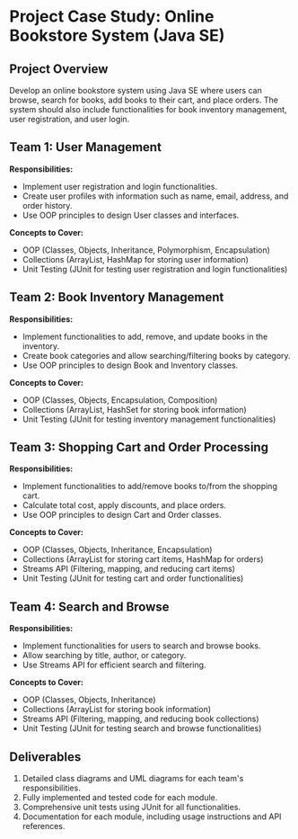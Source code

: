 # Project Case Study: Online Bookstore System (Java SE)

## Project Overview
Develop an online bookstore system using Java SE where users can browse, search for books, add books to their cart, and place orders. The system should also include functionalities for book inventory management, user registration, and user login.

## Team 1: User Management
**Responsibilities:**
- Implement user registration and login functionalities.
- Create user profiles with information such as name, email, address, and order history.
- Use OOP principles to design User classes and interfaces.

**Concepts to Cover:**
- OOP (Classes, Objects, Inheritance, Polymorphism, Encapsulation)
- Collections (ArrayList, HashMap for storing user information)
- Unit Testing (JUnit for testing user registration and login functionalities)

## Team 2: Book Inventory Management
**Responsibilities:**
- Implement functionalities to add, remove, and update books in the inventory.
- Create book categories and allow searching/filtering books by category.
- Use OOP principles to design Book and Inventory classes.

**Concepts to Cover:**
- OOP (Classes, Objects, Encapsulation, Composition)
- Collections (ArrayList, HashSet for storing book information)
- Unit Testing (JUnit for testing inventory management functionalities)

## Team 3: Shopping Cart and Order Processing
**Responsibilities:**
- Implement functionalities to add/remove books to/from the shopping cart.
- Calculate total cost, apply discounts, and place orders.
- Use OOP principles to design Cart and Order classes.

**Concepts to Cover:**
- OOP (Classes, Objects, Inheritance, Encapsulation)
- Collections (ArrayList for storing cart items, HashMap for orders)
- Streams API (Filtering, mapping, and reducing cart items)
- Unit Testing (JUnit for testing cart and order functionalities)

## Team 4: Search and Browse
**Responsibilities:**
- Implement functionalities for users to search and browse books.
- Allow searching by title, author, or category.
- Use Streams API for efficient search and filtering.

**Concepts to Cover:**
- OOP (Classes, Objects, Inheritance)
- Collections (ArrayList for storing book information)
- Streams API (Filtering, mapping, and reducing book collections)
- Unit Testing (JUnit for testing search and browse functionalities)

## Deliverables
1. Detailed class diagrams and UML diagrams for each team's responsibilities.
2. Fully implemented and tested code for each module.
3. Comprehensive unit tests using JUnit for all functionalities.
4. Documentation for each module, including usage instructions and API references.
